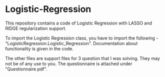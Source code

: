 # Logistic-Regression
This repository contains a code of Logistic Regression with LASSO and RIDGE regularization support.

To import the Logistic Regression class, you have to import the following - "LogisticRegression.Logistic_Regression". Documentation about functionality is given in the code.

The other files are support files for 3 question that I was solving. They may not be of any use to you.
The questionnaire is attached under "Questionnaire.pdf".
